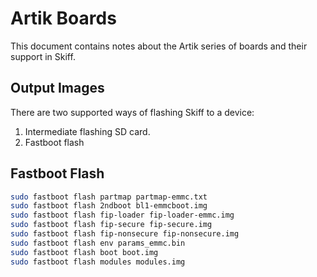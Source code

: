 # Artik Boards

This document contains notes about the Artik series of boards and their support in Skiff.

## Output Images

There are two supported ways of flashing Skiff to a device:

 1. Intermediate flashing SD card.
 2. Fastboot flash
 
## Fastboot Flash

```sh
sudo fastboot flash partmap partmap-emmc.txt
sudo fastboot flash 2ndboot bl1-emmcboot.img
sudo fastboot flash fip-loader fip-loader-emmc.img
sudo fastboot flash fip-secure fip-secure.img
sudo fastboot flash fip-nonsecure fip-nonsecure.img
sudo fastboot flash env params_emmc.bin
sudo fastboot flash boot boot.img
sudo fastboot flash modules modules.img
```
